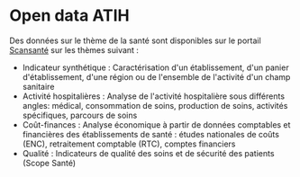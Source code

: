 # Open data ATIH
<!-- SPDX-License-Identifier: MPL-2.0 -->

Des données sur le thème de la santé sont disponibles sur le portail [Scansanté](https://www.scansante.fr/) sur les thèmes suivant :

- Indicateur synthétique : Caractérisation d'un établissement, d'un panier d'établissement, d'une région ou de l'ensemble de l'activité d'un champ sanitaire
- Activité hospitalières : Analyse de l'activité hospitalière sous différents angles: médical, consommation de soins, production de soins, activités spécifiques, parcours de soins
- Coût-finances : Analyse économique à partir de données comptables et financières des établissements de santé : études nationales de coûts (ENC), retraitement comptable (RTC), comptes financiers
- Qualité : Indicateurs de qualité des soins et de sécurité des patients (Scope Santé)
